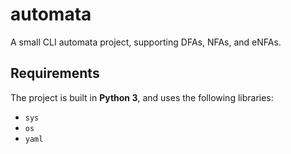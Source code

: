 # automata

A small CLI automata project, supporting DFAs, NFAs, and eNFAs.

## Requirements

The project is built in **Python 3**, and uses the following libraries:

- ``sys``
- ``os``
- ``yaml``

